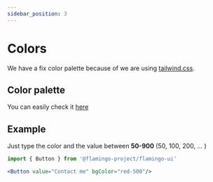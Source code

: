 ```yaml
---
sidebar_position: 3
---
```


# Colors

We have a fix color palette because of we are using [tailwind.css](https://tailwindcss.com/docs/).

## Color palette

You can easily check it [here](https://tailwindcss.com/docs/customizing-colors#default-color-palette)

## Example 

Just type the color and the value between **50-900** (50, 100, 200, ... )
```jsx 
import { Button } from '@flamingo-project/flamingo-ui'

<Button value="Contact me" bgColor="red-500"/>
```